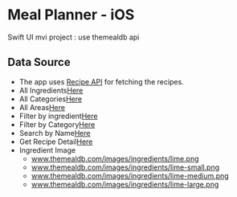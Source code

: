 # Meal Planner - iOS
Swift UI mvi project :
use themealdb api





## Data Source

* The app uses [Recipe API](https://www.themealdb.com/api.php) for fetching the recipes.
* All Ingredients[Here](https://www.themealdb.com/api/json/v1/1/list.php?i=list)
* All Categories[Here](https://www.themealdb.com/api/json/v1/1/list.php?c=list)
* All Areas[Here](https://www.themealdb.com/api/json/v1/1/list.php?a=list)
* Filter by ingredient[Here](https://www.themealdb.com/api/json/v1/1/filter.php?i=chicken_breast)
* Filter by Category[Here](https://www.themealdb.com/api/json/v1/1/filter.php?c=Seafood)
* Search by Name[Here](https://www.themealdb.com/api/json/v1/1/search.php?s=beef)
* Get Recipe Detail[Here](https://www.themealdb.com/api/json/v1/1/lookup.php?i=52772)
* Ingredient Image
  * www.themealdb.com/images/ingredients/lime.png
  * www.themealdb.com/images/ingredients/lime-small.png
  * www.themealdb.com/images/ingredients/lime-medium.png
  * www.themealdb.com/images/ingredients/lime-large.png
